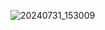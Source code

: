 ![20240731_153009](https://github.com/user-attachments/assets/e2c11182-8056-480c-8ec0-7034316450a1)
